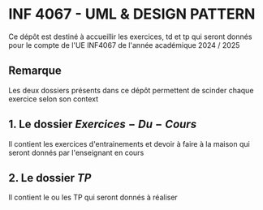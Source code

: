 # INF 4067 - UML & DESIGN PATTERN

Ce dépôt est destiné à accueillir les exercices, td et tp qui seront donnés pour le compte de l'UE INF4067 de l'année académique 2024 / 2025

## Remarque

Les deux dossiers présents dans ce dépôt permettent de scinder chaque exercice selon son context

## 1. Le dossier $Exercices-Du-Cours$

Il contient les exercices d'entrainements et devoir à faire à la maison qui seront donnés par l'enseignant en cours

## 2. Le dossier $TP$

Il contient le ou les TP qui seront donnés à réaliser
